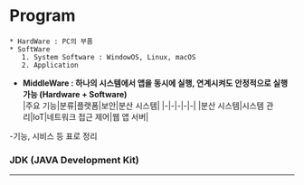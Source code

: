 # Program
```
* HardWare : PC의 부품    
* SoftWare      
   1. System Software : WindowOS, Linux, macOS
   2. Application
```
* **MiddleWare : 하나의 시스템에서 앱을 동시에 실행, 연계시켜도 안정적으로 실행 가능 (Hardware + Software)**     
|주요 기능|분류|플랫폼|보안|분산 시스템|
|-|-|-|-|-|
|분산 시스템|시스템 관리|IoT|네트워크 접근 제어|웹 앱 서버|

-기능, 시비스 등 표로 정리

### JDK (JAVA Development Kit)
-------------------------------

